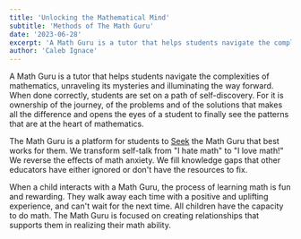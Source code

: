 ```yaml
---
title: 'Unlocking the Mathematical Mind'
subtitle: 'Methods of The Math Guru'
date: '2023-06-28'
excerpt: 'A Math Guru is a tutor that helps students navigate the complexities of mathematics, unraveling its mysteries and illuminating the way forward.'
author: 'Caleb Ignace'
---
```


A Math Guru is a tutor that helps students navigate the complexities of mathematics, unraveling its mysteries and illuminating the way forward. When done correctly, students are set on a path of self-discovery. For it is ownership of the journey, of the problems and of the solutions that makes all the difference and opens the eyes of a student to finally see the patterns that are at the heart of mathematics.

The Math Guru is a platform for students to [Seek](/seek) the Math Guru that best works for them. We transform self-talk from "I hate math" to "I love math!" We reverse the effects of math anxiety. We fill knowledge gaps that other educators have either ignored or don't have the resources to fix.

When a child interacts with a Math Guru, the process of learning math is fun and rewarding. They walk away each time with a positive and uplifting experience, and can't wait for the next time. All children have the capacity to do math. The Math Guru is focused on creating relationships that supports them in realizing their math ability.

